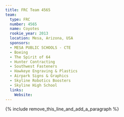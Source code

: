 ```yaml
---
title: FRC Team 4565
team:
  type: FRC
  number: 4565
  name: Coyotes
  rookie_year: 2013
  location: Mesa, Arizona, USA
  sponsors:
  - MESA PUBLIC SCHOOLS - CTE
  - Boeing
  - The Spirit of 64
  - Hunter Contracting
  - Southwest Fasteners
  - Hawkeye Engraving & Plastics
  - Airpark Signs & Graphics
  - Skyline Robotics Boosters
  - Skyline High School
  links:
    Website:
---
```


{% include remove_this_line_and_add_a_paragraph %}